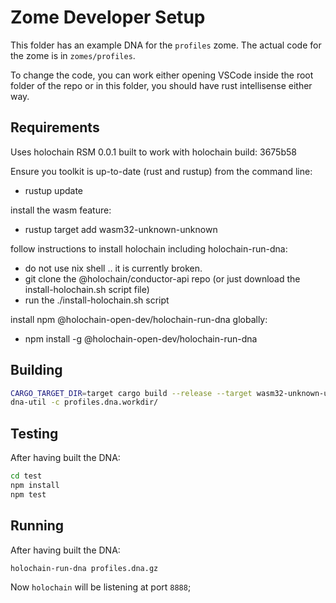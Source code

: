 # Zome Developer Setup

This folder has an example DNA for the `profiles` zome. The actual code for the zome is in `zomes/profiles`.

To change the code, you can work either opening VSCode inside the root folder of the repo or in this folder, you should have rust intellisense either way.

## Requirements

Uses holochain RSM 0.0.1 
built to work with holochain build: 3675b58

Ensure you toolkit is up-to-date (rust and rustup)
from the command line:
  - rustup update
  
install the wasm feature:
  - rustup target add wasm32-unknown-unknown

follow instructions to install holochain including holochain-run-dna:
  - do not use nix shell .. it is currently broken.
  - git clone the @holochain/conductor-api repo (or just download the install-holochain.sh script file)
  - run the ./install-holochain.sh script

install npm @holochain-open-dev/holochain-run-dna globally:
  - npm install -g @holochain-open-dev/holochain-run-dna 

## Building

```bash
CARGO_TARGET_DIR=target cargo build --release --target wasm32-unknown-unknown
dna-util -c profiles.dna.workdir/
```

## Testing

After having built the DNA:

```bash
cd test
npm install
npm test
```

## Running

After having built the DNA:

```bash
holochain-run-dna profiles.dna.gz
```

Now `holochain` will be listening at port `8888`;

